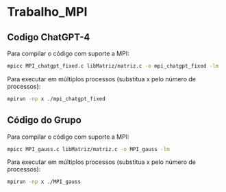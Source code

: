 # Trabalho_MPI
## Codigo ChatGPT-4
Para compilar o código com suporte a MPI:
```bash
mpicc MPI_chatgpt_fixed.c libMatriz/matriz.c -o mpi_chatgpt_fixed -lm
```

Para executar em múltiplos processos (substitua x pelo número de processos):
```bash
mpirun -np x ./mpi_chatgpt_fixed
```

## Código do Grupo
Para compilar o código com suporte a MPI:
```bash
mpicc MPI_gauss.c libMatriz/matriz.c -o MPI_gauss -lm
```

Para executar em múltiplos processos (substitua x pelo número de processos):
```bash
mpirun -np x ./MPI_gauss
```